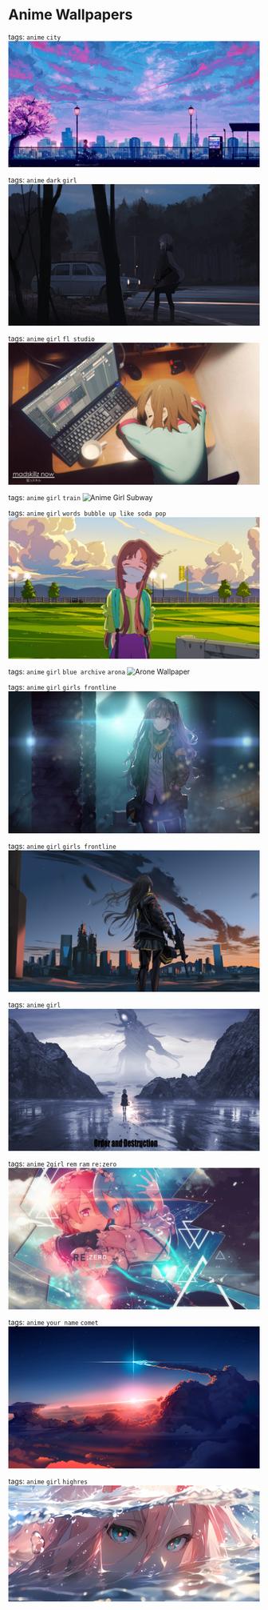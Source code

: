 # Anime Wallpapers

tags: ```anime``` ```city```
![Anime City](./anime-city.jpg)

tags: ```anime``` ```dark``` ```girl```
![Anime Dark Wallpaper](./anime-dark-wallpaper.png)

tags: ```anime``` ```girl``` ```fl studio```
![Anime Girl Sleeping](./anime-girl-sleeping.jpg)

tags: ```anime``` ```girl``` ```train```
![Anime Girl Subway](./anime-girl-subway.jpg)

tags: ```anime``` ```girl``` ```words bubble up like soda pop```
![Anime Girl](./anime-girl.jpg)

tags: ```anime``` ```girl``` ```blue archive``` ```arona```
![Arone Wallpaper](./arona_wallpaper.png)

tags: ```anime``` ```girl``` ```girls frontline```
![Girls Frontline](./girls-frontline-train-subway-4k-22.jpg)

tags: ```anime``` ```girl``` ```girls frontline```
![Girls Frontline 2](./girls-frontline-image-2.jpg)

tags: ```anime``` ```girl```
![Order and Destruction](./order-and-destruction.jpg)

tags: ```anime``` ```2girl``` ```rem``` ```ram``` ```re:zero```
![Rem and Ram](./rem-and-ram.png)

tags: ```anime``` ```your name``` ```comet```
![Your Name Comet](./your-name-comet.jpg)

tags: ```anime``` ```girl``` ```highres```
![Anime Girl Eyes](./anime-girl-eyes.png)
